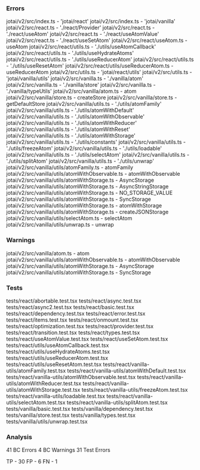 ### Errors

jotai/v2/src/index.ts - 'jotai/react'
jotai/v2/src/index.ts - 'jotai/vanilla'
jotai/v2/src/react.ts - './react/Provider'
jotai/v2/src/react.ts - './react/useAtom'
jotai/v2/src/react.ts - './react/useAtomValue'
jotai/v2/src/react.ts - './react/useSetAtom'
jotai/v2/src/react/useAtom.ts - useAtom
jotai/v2/src/react/utils.ts - './utils/useAtomCallback'
jotai/v2/src/react/utils.ts - './utils/useHydrateAtoms'
jotai/v2/src/react/utils.ts - './utils/useReducerAtom'
jotai/v2/src/react/utils.ts - './utils/useResetAtom'
jotai/v2/src/react/utils/useReducerAtom.ts - useReducerAtom
jotai/v2/src/utils.ts - 'jotai/react/utils'
jotai/v2/src/utils.ts - 'jotai/vanilla/utils'
jotai/v2/src/vanilla.ts - './vanilla/atom'
jotai/v2/src/vanilla.ts - './vanilla/store'
jotai/v2/src/vanilla.ts - './vanilla/typeUtils'
jotai/v2/src/vanilla/atom.ts - atom
jotai/v2/src/vanilla/store.ts - createStore
jotai/v2/src/vanilla/store.ts - getDefaultStore
jotai/v2/src/vanilla/utils.ts - './utils/atomFamily'
jotai/v2/src/vanilla/utils.ts - './utils/atomWithDefault'
jotai/v2/src/vanilla/utils.ts - './utils/atomWithObservable'
jotai/v2/src/vanilla/utils.ts - './utils/atomWithReducer'
jotai/v2/src/vanilla/utils.ts - './utils/atomWithReset'
jotai/v2/src/vanilla/utils.ts - './utils/atomWithStorage'
jotai/v2/src/vanilla/utils.ts - './utils/constants'
jotai/v2/src/vanilla/utils.ts - './utils/freezeAtom'
jotai/v2/src/vanilla/utils.ts - './utils/loadable'
jotai/v2/src/vanilla/utils.ts - './utils/selectAtom'
jotai/v2/src/vanilla/utils.ts - './utils/splitAtom'
jotai/v2/src/vanilla/utils.ts - './utils/unwrap'
jotai/v2/src/vanilla/utils/atomFamily.ts - atomFamily
jotai/v2/src/vanilla/utils/atomWithObservable.ts - atomWithObservable
jotai/v2/src/vanilla/utils/atomWithStorage.ts - AsyncStorage
jotai/v2/src/vanilla/utils/atomWithStorage.ts - AsyncStringStorage
jotai/v2/src/vanilla/utils/atomWithStorage.ts - NO_STORAGE_VALUE
jotai/v2/src/vanilla/utils/atomWithStorage.ts - SyncStorage
jotai/v2/src/vanilla/utils/atomWithStorage.ts - atomWithStorage
jotai/v2/src/vanilla/utils/atomWithStorage.ts - createJSONStorage
jotai/v2/src/vanilla/utils/selectAtom.ts - selectAtom
jotai/v2/src/vanilla/utils/unwrap.ts - unwrap

### Warnings

jotai/v2/src/vanilla/atom.ts - atom
jotai/v2/src/vanilla/utils/atomWithObservable.ts - atomWithObservable
jotai/v2/src/vanilla/utils/atomWithStorage.ts - AsyncStorage
jotai/v2/src/vanilla/utils/atomWithStorage.ts - SyncStorage

### Tests

tests/react/abortable.test.tsx
tests/react/async.test.tsx
tests/react/async2.test.tsx
tests/react/basic.test.tsx
tests/react/dependency.test.tsx
tests/react/error.test.tsx
tests/react/items.test.tsx
tests/react/onmount.test.tsx
tests/react/optimization.test.tsx
tests/react/provider.test.tsx
tests/react/transition.test.tsx
tests/react/types.test.tsx
tests/react/useAtomValue.test.tsx
tests/react/useSetAtom.test.tsx
tests/react/utils/useAtomCallback.test.tsx
tests/react/utils/useHydrateAtoms.test.tsx
tests/react/utils/useReducerAtom.test.tsx
tests/react/utils/useResetAtom.test.tsx
tests/react/vanilla-utils/atomFamily.test.tsx
tests/react/vanilla-utils/atomWithDefault.test.tsx
tests/react/vanilla-utils/atomWithObservable.test.tsx
tests/react/vanilla-utils/atomWithReducer.test.tsx
tests/react/vanilla-utils/atomWithStorage.test.tsx
tests/react/vanilla-utils/freezeAtom.test.tsx
tests/react/vanilla-utils/loadable.test.tsx
tests/react/vanilla-utils/selectAtom.test.tsx
tests/react/vanilla-utils/splitAtom.test.tsx
tests/vanilla/basic.test.tsx
tests/vanilla/dependency.test.tsx
tests/vanilla/store.test.tsx
tests/vanilla/types.test.tsx
tests/vanilla/utils/unwrap.test.tsx

### Analysis

41 BC Errors
4 BC Warnings
31 Test Errors

TP - 30
FP - 6
FN - 1
